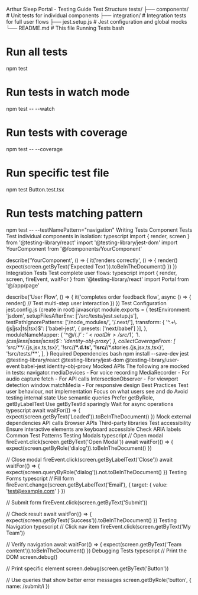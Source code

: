 Arthur Sleep Portal - Testing Guide
Test Structure
tests/
├── components/        # Unit tests for individual components
├── integration/       # Integration tests for full user flows
├── jest.setup.js     # Jest configuration and global mocks
└── README.md         # This file
Running Tests
bash
# Run all tests
npm test

# Run tests in watch mode
npm test -- --watch

# Run tests with coverage
npm test -- --coverage

# Run specific test file
npm test Button.test.tsx

# Run tests matching pattern
npm test -- --testNamePattern="navigation"
Writing Tests
Component Tests
Test individual components in isolation:
typescript
import { render, screen } from '@testing-library/react'
import '@testing-library/jest-dom'
import YourComponent from '@/components/YourComponent'

describe('YourComponent', () => {
  it('renders correctly', () => {
    render(<YourComponent />)
    expect(screen.getByText('Expected Text')).toBeInTheDocument()
  })
})
Integration Tests
Test complete user flows:
typescript
import { render, screen, fireEvent, waitFor } from '@testing-library/react'
import Portal from '@/app/page'

describe('User Flow', () => {
  it('completes order feedback flow', async () => {
    render(<Portal />)
    // Test multi-step user interaction
  })
})
Test Configuration
jest.config.js (create in root)
javascript
module.exports = {
  testEnvironment: 'jsdom',
  setupFilesAfterEnv: ['<rootDir>/src/tests/jest.setup.js'],
  testPathIgnorePatterns: ['/node_modules/', '/.next/'],
  transform: {
    '^.+\\.(js|jsx|ts|tsx)$': ['babel-jest', { presets: ['next/babel'] }],
  },
  moduleNameMapper: {
    '^@/(.*)$': '<rootDir>/src/$1',
    '\\.(css|less|sass|scss)$': 'identity-obj-proxy',
  },
  collectCoverageFrom: [
    'src/**/*.{js,jsx,ts,tsx}',
    '!src/**/*.d.ts',
    '!src/**/*.stories.{js,jsx,ts,tsx}',
    '!src/tests/**',
  ],
}
Required Dependencies
bash
npm install --save-dev jest @testing-library/react @testing-library/jest-dom @testing-library/user-event babel-jest identity-obj-proxy
Mocked APIs
The following are mocked in tests:
navigator.mediaDevices - For voice recording
MediaRecorder - For audio capture
fetch - For API calls
IntersectionObserver - For viewport detection
window.matchMedia - For responsive design
Best Practices
Test user behaviour, not implementation
Focus on what users see and do
Avoid testing internal state
Use semantic queries
Prefer getByRole, getByLabelText
Use getByTestId sparingly
Wait for async operations
typescript
await waitFor(() => {
  expect(screen.getByText('Loaded')).toBeInTheDocument()
})
Mock external dependencies
API calls
Browser APIs
Third-party libraries
Test accessibility
Ensure interactive elements are keyboard accessible
Check ARIA labels
Common Test Patterns
Testing Modals
typescript
// Open modal
fireEvent.click(screen.getByText('Open Modal'))
await waitFor(() => {
  expect(screen.getByRole('dialog')).toBeInTheDocument()
})

// Close modal
fireEvent.click(screen.getByLabelText('Close'))
await waitFor(() => {
  expect(screen.queryByRole('dialog')).not.toBeInTheDocument()
})
Testing Forms
typescript
// Fill form
fireEvent.change(screen.getByLabelText('Email'), {
  target: { value: 'test@example.com' }
})

// Submit form
fireEvent.click(screen.getByText('Submit'))

// Check result
await waitFor(() => {
  expect(screen.getByText('Success')).toBeInTheDocument()
})
Testing Navigation
typescript
// Click nav item
fireEvent.click(screen.getByText('My Team'))

// Verify navigation
await waitFor(() => {
  expect(screen.getByText('Team content')).toBeInTheDocument()
})
Debugging Tests
typescript
// Print the DOM
screen.debug()

// Print specific element
screen.debug(screen.getByText('Button'))

// Use queries that show better error messages
screen.getByRole('button', { name: /submit/i })
